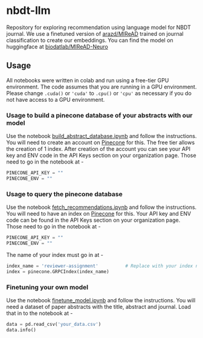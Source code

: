 # nbdt-llm
Repository for exploring recommendation using language model for NBDT journal. We use a finetuned version of [arazd/MIReAD](https://huggingface.co/arazd/MIReAD) trained on journal classification to create our embeddings. You can find the model on huggingface at [biodatlab/MIReAD-Neuro](https://huggingface.co/biodatlab/MIReAD-Neuro)

## Usage

All notebooks were written in colab and run using a free-tier GPU environment. The code assumes that you are running in a GPU environment. Please change `.cuda()` or `'cuda'` to `.cpu()` or `'cpu'` as necessary if you do not have access to a GPU environment.

### Usage to build a pinecone database of your abstracts with our model

Use the notebook [build_abstract_database.ipynb](notebooks/build_abstract_database.ipynb) and follow the instructions.
You will need to create an account on [Pinecone](https://www.pinecone.io/) for this. The free tier allows the creation of 1 index.
After creation of the account you can see your API key and ENV code in the API Keys section on your organization page. Those need to go in the notebook at -
```py
PINECONE_API_KEY = ""
PINECONE_ENV = ""
```

### Usage to query the pinecone database

Use the notebook [fetch_recommendations.ipynb](notebooks/fetch_recommendations.ipynb) and follow the instructions.
You will need to have an index on [Pinecone](https://www.pinecone.io/) for this.
Your API key and ENV code can be found in the API Keys section on your organization page. Those need to go in the notebook at -
```py
PINECONE_API_KEY = ""
PINECONE_ENV = ""
```
The name of your index must go in at - 
```py
index_name = 'reviewer-assignment'          # Replace with your index name
index = pinecone.GRPCIndex(index_name)
```

### Finetuning your own model

Use the notebook [finetune_model.ipynb](notebooks/finetune_model.ipynb) and follow the instructions. 
You will need a dataset of paper abstracts with the title, abstract and journal. Load that in to the notebook at - 
```py
data = pd.read_csv('your_data.csv')
data.info()
```

